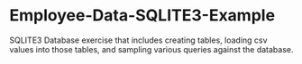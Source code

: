 # Employee-Data-SQLITE3-Example
SQLITE3 Database exercise that includes creating tables, loading csv values into those tables, and sampling various queries against the database.
